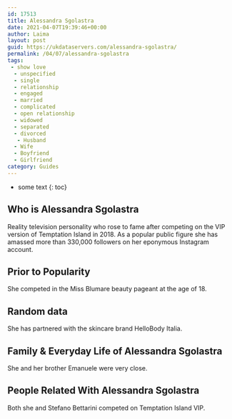 ```yaml
---
id: 17513
title: Alessandra Sgolastra
date: 2021-04-07T19:39:46+00:00
author: Laima
layout: post
guid: https://ukdataservers.com/alessandra-sgolastra/
permalink: /04/07/alessandra-sgolastra
tags:
 - show love
  - unspecified
  - single
  - relationship
  - engaged
  - married
  - complicated
  - open relationship
  - widowed
  - separated
  - divorced
   - Husband
  - Wife
  - Boyfriend
  - Girlfriend
category: Guides
---
```


* some text
{: toc}


## Who is Alessandra Sgolastra
                  
                  
                  
Reality television personality who rose to fame after competing on the VIP version of Temptation Island in 2018. As a popular public figure she has amassed more than 330,000 followers on her eponymous Instagram account.
                  
              
            
              
            
                
                
                
## Prior to Popularity
                  
                  
                  
She competed in the Miss Blumare beauty pageant at the age of 18. 
                  
              
            
              
            
                
                
                
## Random data
                  
                  
                  
She has partnered with the skincare brand HelloBody Italia. 
                  
              
            
              
            
                
                
                
## Family & Everyday Life of Alessandra Sgolastra
                  
                  
                  
She and her brother Emanuele were very close. 
                  
              
            
              
            
                
                
                
## People Related With Alessandra Sgolastra
                  
                  
                  
Both she and Stefano Bettarini competed on Temptation Island VIP. 
                  
              
            
              
            
                
              
            
              
              
            
            
              
            
          
          
          